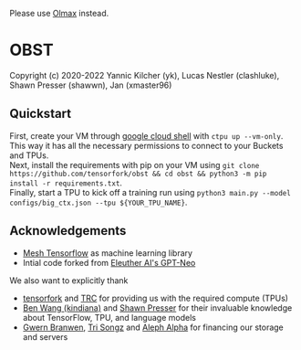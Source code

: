 Please use [Olmax](https://github.com/HomebrewNLP/Olmax) instead.


# OBST

Copyright (c) 2020-2022 Yannic Kilcher (yk), Lucas Nestler (clashluke), Shawn Presser (shawwn), Jan (xmaster96)

## Quickstart

First, create your VM through [google cloud shell](https://ssh.cloud.google.com/) with `ctpu up --vm-only`. This way it has all the necessary permissions to connect to your Buckets and TPUs.\
Next, install the requirements with pip on your VM using `git clone https://github.com/tensorfork/obst && cd obst && python3 -m pip install -r requirements.txt`.\
Finally, start a TPU to kick off a training run using `python3 main.py --model configs/big_ctx.json --tpu ${YOUR_TPU_NAME}`. 

## Acknowledgements

* [Mesh Tensorflow](https://github.com/tensorflow/mesh/) as machine learning library
* Intial code forked from [Eleuther AI's GPT-Neo](https://github.com/EleutherAI/gpt-neo)

We also want to explicitly thank 
* [tensorfork](https://www.tensorfork.com/) and [TRC](https://sites.research.google/trc/) for providing us with the required compute (TPUs)
* [Ben Wang (kindiana)](https://github.com/kingoflolz) and [Shawn Presser](https://twitter.com/theshawwn) for their invaluable knowledge about TensorFlow, TPU, and language models 
* [Gwern Branwen](https://www.gwern.net/index), [Tri Songz](https://github.com/trisongz/) and [Aleph Alpha](https://aleph-alpha.de/) for financing our storage and servers
